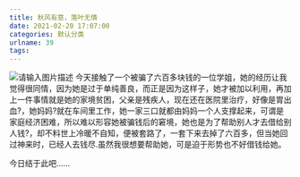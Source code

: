 ```yaml
---
title: 秋风有意，落叶无情
date: 2021-02-20 17:07:00
categories: 默认分类
urlname: 39
tags:
---
```

<!--markdown-->


![请输入图片描述][1]
今天接触了一个被骗了六百多块钱的一位学姐，她的经历让我觉得很同情，因为她是过于单纯善良，而正是因为这样子，她才被加以利用，再加上一件事情就是她的家境贫困，父亲是残疾人，现在还在医院里治疗，好像是胃出血?，她妈妈?就在车间里工作，她一家三口就都由妈妈一个人支撑起来，可谓是家庭经济困难，所以难以形容她被骗钱后的窘境，她也是为了帮助别人才去借给别人钱?，却不料世上冷暖不自知，便被套路了，一套下来去掉了六百多，但当她回过神来时，已经人去钱尽.虽然我很想要帮助她，可是迫于形势也不好借钱给她。


今日结于此吧……


  [1]: https://i.loli.net/2021/02/19/UX5INo3CD2BS4Rg.jpg